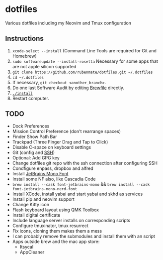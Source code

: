 # dotfiles

Various dotfiles including my Neovim and Tmux configuration

## Instructions

1. `xcode-select --install` (Command Line Tools are required for Git and Homebrew)
2. `sudo softwareupdate --install-rosetta` Necessary for some apps that are not apple silicon supported
3. `git clone https://github.com/rubenmate/dotfiles.git ~/.dotfiles`
4. `cd ~/.dotfiles`
5. If necessary, `git checkout <another_branch>`.
6. Do one last Software Audit by editing [Brewfile](Brewfile) directly.
7. [`./install`](install)
8. Restart computer.

## TODO

- Dock Preferences
- Mission Control Preference (don't rearrange spaces)
- Finder Show Path Bar
- Trackpad (Three Finger Drag and Tap to Click)
- Disable C-space on keyboard settings
- Git (config and [SSH](https://docs.github.com/en/authentication/connecting-to-github-with-ssh/about-ssh))
- Optional: Add GPG key
- Change dotfiles git repo with the ssh connection after configuring SSH
- Condfigure enpass, dropbox and alfred
- Install [JetBrains Mono Font](https://www.jetbrains.com/lp/mono/)
- Install some NF also, like Cascadia Code
- `brew install --cask font-jetbrains-mono` && `brew install --cask font-jetbrains-mono-nerd-font`
- Install XCode, install yabai and start yabai and skhd as services
- Install pip and neovim support
- Change Kitty icon
- Flash keyboard layout using QMK Toolbox
- Install digital certificate
- Include language server installs on corresponding scripts
- Configure tmuxinator, tmux resurrect
- Fix icons, cloning them makes them a mess
- I can probably remove the submodules and install them with an script
- Apps outside brew and the mac app store:
  - Itsycal
  - AppCleaner
